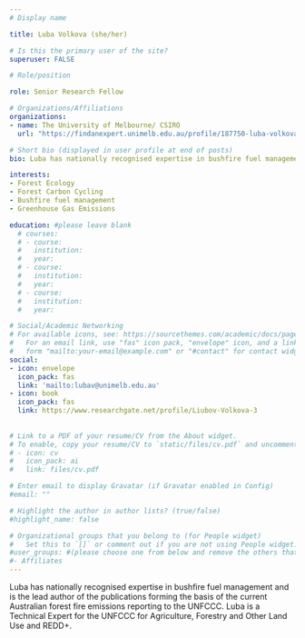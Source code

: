 ```yaml
---
# Display name

title: Luba Volkova (she/her)

# Is this the primary user of the site?
superuser: FALSE

# Role/position

role: Senior Research Fellow

# Organizations/Affiliations
organizations:
- name: The University of Melbourne/ CSIRO
  url: "https://findanexpert.unimelb.edu.au/profile/187750-luba-volkova"

# Short bio (displayed in user profile at end of posts)
bio: Luba has nationally recognised expertise in bushfire fuel management and is the lead author of the publications forming the basis of the current Australian forest fire emissions reporting to the UNFCCC. Luba is a Technical Expert for the UNFCCC for Agriculture, Forestry and Other Land Use and REDD+.

interests:
- Forest Ecology
- Forest Carbon Cycling
- Bushfire fuel management
- Greenhouse Gas Emissions

education: #please leave blank
  # courses:
  # - course:
  #   institution:
  #   year:
  # - course:
  #   institution:
  #   year:
  # - course:
  #   institution:
  #   year:

# Social/Academic Networking
# For available icons, see: https://sourcethemes.com/academic/docs/page-builder/#icons
#   For an email link, use "fas" icon pack, "envelope" icon, and a link in the
#   form "mailto:your-email@example.com" or "#contact" for contact widget.
social:
- icon: envelope
  icon_pack: fas
  link: 'mailto:lubav@unimelb.edu.au'
- icon: book
  icon_pack: fas
  link: https://www.researchgate.net/profile/Liubov-Volkova-3
    
  
# Link to a PDF of your resume/CV from the About widget.
# To enable, copy your resume/CV to `static/files/cv.pdf` and uncomment the lines below.
# - icon: cv
#   icon_pack: ai
#   link: files/cv.pdf

# Enter email to display Gravatar (if Gravatar enabled in Config)
#email: ""

# Highlight the author in author lists? (true/false)
#highlight_name: false

# Organizational groups that you belong to (for People widget)
#   Set this to `[]` or comment out if you are not using People widget.
#user_groups: #(please choose one from below and remove the others that aren't needed)
#- Affiliates
---
```



Luba has nationally recognised expertise in bushfire fuel management and is the lead author of the publications forming the basis of the current Australian forest fire emissions reporting to the UNFCCC. Luba is a Technical Expert for the UNFCCC for Agriculture, Forestry and Other Land Use and REDD+.
